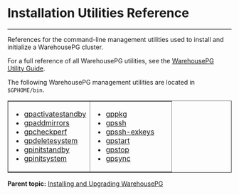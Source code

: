 # Installation Utilities Reference
---

References for the command-line management utilities used to install and initialize a WarehousePG cluster.

For a full reference of all WarehousePG utilities, see the [WarehousePG Utility Guide](../utility_guide/).

The following WarehousePG management utilities are located in `$GPHOME/bin`.

<table cellpadding="4" cellspacing="0" summary="" id="topic1__jn163810" border="1" class="simpletable"><col style="width:50%" /><col style="width:50%" /><thead></thead><tbody><tr class="strow">
<td style="vertical-align:top;" class="stentry">
<ul class="ul" id="topic1__ul_vsx_zwn_r4">
<li class="li">
<a class="xref" href="../utility_guide/ref/gpactivatestandby.html">gpactivatestandby</a>
</li>
<li class="li"><a class="xref" href="../utility_guide/ref/gpaddmirrors.html">gpaddmirrors</a>
</li>
<li class="li"><a class="xref" href="../utility_guide/ref/gpcheckperf.html">gpcheckperf</a>
</li>
<li class="li"><a class="xref" href="../utility_guide/ref/gpdeletesystem.html">gpdeletesystem</a>
</li>
<li class="li"><a class="xref" href="../utility_guide/ref/gpinitstandby.html">gpinitstandby</a>
</li>
<li class="li"><a class="xref" href="../utility_guide/ref/gpinitsystem.html">gpinitsystem</a>
</li>
</ul>
</td>
<td style="vertical-align:top;" class="stentry">
<ul class="ul" id="topic1__ul_zy5_fxn_r4">

<li class="li"><a class="xref" href="../utility_guide/ref/gppkg.html">gppkg</a>
</li>
<li class="li"><a class="xref" href="../utility_guide/ref/gpssh.html">gpssh</a>
</li>
<li class="li"><a class="xref" href="../utility_guide/ref/gpssh-exkeys.html">gpssh-exkeys</a>
</li>
<li class="li"><a class="xref" href="../utility_guide/ref/gpstart.html">gpstart</a>
</li>
<li class="li"><a class="xref" href="../utility_guide/ref/gpstop.html">gpstop</a>
</li>
<li class="li"><a class="xref" href="../utility_guide/ref/gpsync.html">gpsync</a>
</li>
</ul>
</td>
</tr>
</tbody></table>

**Parent topic:** [Installing and Upgrading WarehousePG](install_guide/)

